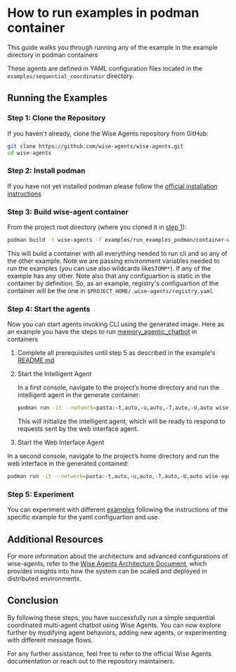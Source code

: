 
# How to run examples in podman container

This guide walks you through running any of the example in the example directory in podman containers


These agents are defined in YAML configuration files located in the `examples/sequential_coordinator` directory.

## Running the Examples

### Step 1: Clone the Repository

If you haven't already, clone the Wise Agents repository from GitHub:

```bash
git clone https://github.com/wise-agents/wise-agents.git
cd wise-agents
```

### Step 2: Install podman 

If you have not yet installed podman please follow the [official installation instructions](https://podman.io/docs/installation)

### Step 3: Build wise-agent container

From the project root directory (where you cloned it in [step 1](#step-1-clone-the-repository)):

```bash
podman build -t wise-agents -f examples/run_examples_podman/container-wise-agents --env STOMP_USER,STOMP_PASSWORD .
```

This will build a container with all everything needed to run cli and so any of the other example. Note we are passing environment variables needed to run the examples (you can use also wildcards like```STOMP*```). If any of the example has any other.
Note also that any configuartion is static in the container by definition. So, as an example, registry's configuartion of the container will be the one in ```$PROJECT_HOME/.wise-agents/registry.yaml``` 


### Step 4: Start the agents
Now you can start agents invoking CLI using the generated image. Here as an example you have the steps to run [memory_agentic_chatbot](../memory_agentic_chatbot/README.md) in containers

1. Complete all prerequisites until step 5 as described in the example's [README.md](../memory_agentic_chatbot/README.md)

2. Start the Intelligent Agent

    In a first console, navigate to the project’s home directory and run the intelligent agent in the generate container: 

    ```bash
    podman run -it --network=pasta:-t,auto,-u,auto,-T,auto,-U,auto wise-agents:latest python src/wiseagents/cli/wise_agent_cli.py examples/memory_agentic_chatbot/intelligent-agent.yaml
    ```

    This will initialize the intelligent agent, which will be ready to respond to requests sent by the web interface agent.


3. Start the Web Interface Agent

In a second console, navigate to the project’s home directory and run the web interface in the generated contained:

```bash
podman run -it --network=pasta:-t,auto,-u,auto,-T,auto,-U,auto wise-agents:latest python src/wiseagents/cli/wise_agent_cli.py  python src/wiseagents/cli/wise_agent_cli.py examples/memory_agentic_chatbot/web-interface.yaml
```


### Step 5: Experiment

You can experiment with different [examples](../README.md) following the instructions of the specific example for the yaml configuartion and use.

## Additional Resources

For more information about the architecture and advanced configurations of wise-agents, refer to the [Wise Agents Architecture Document](wise_agents_architecture.md), which provides insights into how the system can be scaled and deployed in distributed environments.

## Conclusion

By following these steps, you have successfully run a simple sequential coordinated multi-agent chatbot using Wise Agents. You can now explore further by modifying agent behaviors, adding new agents, or experimenting with different message flows.

For any further assistance, feel free to refer to the official Wise Agents documentation or reach out to the repository maintainers.